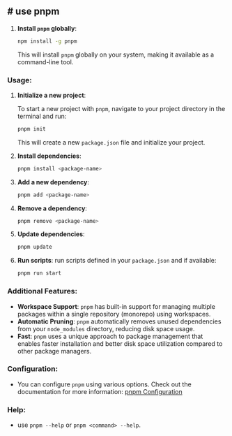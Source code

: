 




## # use pnpm

1. **Install `pnpm` globally**:

   ```bash
   npm install -g pnpm
   ```

   This will install `pnpm` globally on your system, making it available as a command-line tool.

### Usage:

1. **Initialize a new project**:

   To start a new project with `pnpm`, navigate to your project directory in the terminal and run:

   ```bash
   pnpm init
   ```

   This will create a new `package.json` file and initialize your project.

2. **Install dependencies**:
   ```bash
   pnpm install <package-name>
   ```

3. **Add a new dependency**:
   ```bash
   pnpm add <package-name>
   ```
4. **Remove a dependency**:
   ```bash
   pnpm remove <package-name>
   ```

5. **Update dependencies**:

   ```bash
   pnpm update
   ```

6. **Run scripts**:
run scripts defined in your `package.json`  and if available:
   ```bash
   pnpm run start
   ```

### Additional Features:
- **Workspace Support**: `pnpm` has built-in support for managing multiple packages within a single repository (monorepo) using workspaces.
- **Automatic Pruning**: `pnpm` automatically removes unused dependencies from your `node_modules` directory, reducing disk space usage.
- **Fast**: `pnpm` uses a unique approach to package management that enables faster installation and better disk space utilization compared to other package managers.

### Configuration:
- You can configure `pnpm` using various options. Check out the documentation for more information: [pnpm Configuration](https://pnpm.io/configuration)

### Help:
-  use `pnpm --help` or `pnpm <command> --help`.

